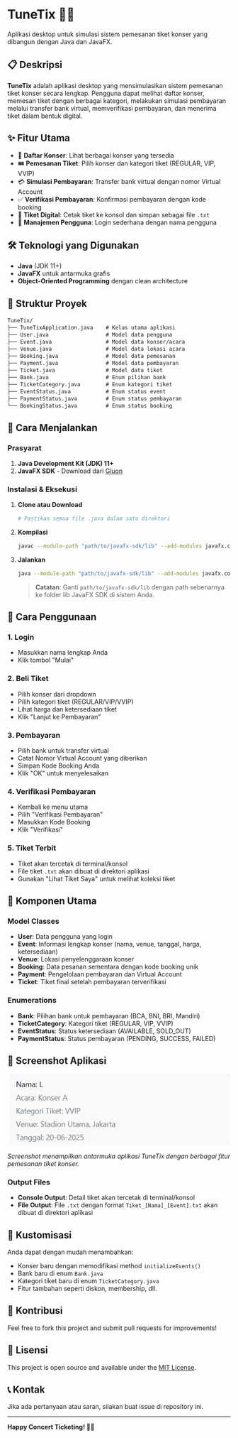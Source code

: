# TuneTix 🎵🎫

Aplikasi desktop untuk simulasi sistem pemesanan tiket konser yang dibangun dengan Java dan JavaFX.

## 📋 Deskripsi

**TuneTix** adalah aplikasi desktop yang mensimulasikan sistem pemesanan tiket konser secara lengkap. Pengguna dapat melihat daftar konser, memesan tiket dengan berbagai kategori, melakukan simulasi pembayaran melalui transfer bank virtual, memverifikasi pembayaran, dan menerima tiket dalam bentuk digital.

## ✨ Fitur Utama

- 🎪 **Daftar Konser**: Lihat berbagai konser yang tersedia
- 🎟️ **Pemesanan Tiket**: Pilih konser dan kategori tiket (REGULAR, VIP, VVIP)
- 💳 **Simulasi Pembayaran**: Transfer bank virtual dengan nomor Virtual Account
- ✅ **Verifikasi Pembayaran**: Konfirmasi pembayaran dengan kode booking
- 📄 **Tiket Digital**: Cetak tiket ke konsol dan simpan sebagai file `.txt`
- 👤 **Manajemen Pengguna**: Login sederhana dengan nama pengguna

## 🛠️ Teknologi yang Digunakan

- **Java** (JDK 11+)
- **JavaFX** untuk antarmuka grafis
- **Object-Oriented Programming** dengan clean architecture

## 📁 Struktur Proyek

```
TuneTix/
├── TuneTixApplication.java    # Kelas utama aplikasi
├── User.java                  # Model data pengguna
├── Event.java                 # Model data konser/acara
├── Venue.java                 # Model data lokasi acara
├── Booking.java               # Model data pemesanan
├── Payment.java               # Model data pembayaran
├── Ticket.java                # Model data tiket
├── Bank.java                  # Enum pilihan bank
├── TicketCategory.java        # Enum kategori tiket
├── EventStatus.java           # Enum status event
├── PaymentStatus.java         # Enum status pembayaran
└── BookingStatus.java         # Enum status booking
```

## 🚀 Cara Menjalankan

### Prasyarat

1. **Java Development Kit (JDK) 11+**
2. **JavaFX SDK** - Download dari [Gluon](https://gluonhq.com/products/javafx/)

### Instalasi & Eksekusi

1. **Clone atau Download**
   ```bash
   # Pastikan semua file .java dalam satu direktori
   ```

2. **Kompilasi**
   ```bash
   javac --module-path "path/to/javafx-sdk/lib" --add-modules javafx.controls *.java
   ```

3. **Jalankan**
   ```bash
   java --module-path "path/to/javafx-sdk/lib" --add-modules javafx.controls TuneTixApplication
   ```

   > **Catatan**: Ganti `path/to/javafx-sdk/lib` dengan path sebenarnya ke folder lib JavaFX SDK di sistem Anda.

## 📱 Cara Penggunaan

### 1. Login
- Masukkan nama lengkap Anda
- Klik tombol "Mulai"

### 2. Beli Tiket
- Pilih konser dari dropdown
- Pilih kategori tiket (REGULAR/VIP/VVIP)
- Lihat harga dan ketersediaan tiket
- Klik "Lanjut ke Pembayaran"

### 3. Pembayaran
- Pilih bank untuk transfer virtual
- Catat Nomor Virtual Account yang diberikan
- Simpan Kode Booking Anda
- Klik "OK" untuk menyelesaikan

### 4. Verifikasi Pembayaran
- Kembali ke menu utama
- Pilih "Verifikasi Pembayaran"
- Masukkan Kode Booking
- Klik "Verifikasi"

### 5. Tiket Terbit
- Tiket akan tercetak di terminal/konsol
- File tiket `.txt` akan dibuat di direktori aplikasi
- Gunakan "Lihat Tiket Saya" untuk melihat koleksi tiket

## 🎯 Komponen Utama

### Model Classes
- **User**: Data pengguna yang login
- **Event**: Informasi lengkap konser (nama, venue, tanggal, harga, ketersediaan)
- **Venue**: Lokasi penyelenggaraan konser
- **Booking**: Data pesanan sementara dengan kode booking unik
- **Payment**: Pengelolaan pembayaran dan Virtual Account
- **Ticket**: Tiket final setelah pembayaran terverifikasi

### Enumerations
- **Bank**: Pilihan bank untuk pembayaran (BCA, BNI, BRI, Mandiri)
- **TicketCategory**: Kategori tiket (REGULAR, VIP, VVIP)
- **EventStatus**: Status ketersediaan (AVAILABLE, SOLD_OUT)
- **PaymentStatus**: Status pembayaran (PENDING, SUCCESS, FAILED)

## 📝 Screenshot Aplikasi

![TuneTix Application Screenshot](https://github.com/MIJOHETA/OOP-PROYEK-KELOMPOK/blob/main/src/WhatsApp%20Image%202025-06-13%20at%2021.01.49_040d95d1.jpg)

*Screenshot menampilkan antarmuka aplikasi TuneTix dengan berbagai fitur pemesanan tiket konser.*

### Output Files
- **Console Output**: Detail tiket akan tercetak di terminal/konsol
- **File Output**: File `.txt` dengan format `Tiket_[Nama]_[Event].txt` akan dibuat di direktori aplikasi

## 🔧 Kustomisasi

Anda dapat dengan mudah menambahkan:
- Konser baru dengan memodifikasi method `initializeEvents()`
- Bank baru di enum `Bank.java`
- Kategori tiket baru di enum `TicketCategory.java`
- Fitur tambahan seperti diskon, membership, dll.

## 🤝 Kontribusi

Feel free to fork this project and submit pull requests for improvements!

## 📄 Lisensi

This project is open source and available under the [MIT License](LICENSE).

## 📞 Kontak

Jika ada pertanyaan atau saran, silakan buat issue di repository ini.

---

**Happy Concert Ticketing! 🎉🎵**
